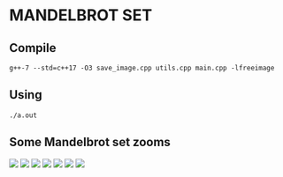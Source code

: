 # MANDELBROT SET

## Compile
```
g++-7 --std=c++17 -O3 save_image.cpp utils.cpp main.cpp -lfreeimage
```

## Using
```
./a.out
```

## Some Mandelbrot set zooms
<img src="mandelbrot.png" />
<img src="mandelbrot2.png" />
<img src="mandelbrot3.png" />
<img src="mandelbrot4.png" />
<img src="mandelbrot5.png" />
<img src="mandelbrot6.png" />
<img src="mandelbrot7.png" />
